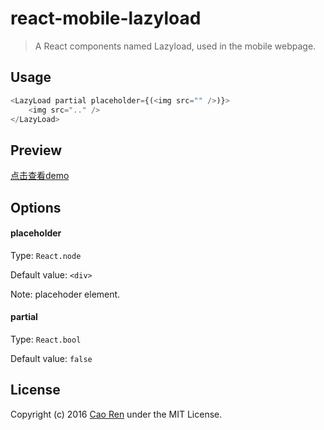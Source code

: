 # react-mobile-lazyload

> A React components named Lazyload, used in the mobile webpage.

## Usage
```js
<LazyLoad partial placeholder={(<img src="" />)}>
    <img src=".." />
</LazyLoad>
```
## Preview

[点击查看demo](https://caoren.github.io/react-mobile-lazyload/demo/)

## Options

#### placeholder
Type: `React.node`

Default value: `<div>`

Note: placehoder element.

#### partial
Type: `React.bool`

Default value: `false`

## License
Copyright (c) 2016 [Cao Ren](https://github.com/caoren) under the MIT License.